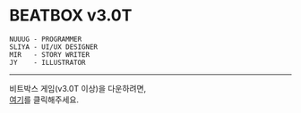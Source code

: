# BEATBOX v3.0T
```
NUUUG - PROGRAMMER
SLIYA - UI/UX DESIGNER
MIR   - STORY WRITER
JY    - ILLUSTRATOR
```
---
비트박스 게임(v3.0T 이상)을 다운하려면,<br>
<a href="https://drive.google.com/drive/folders/1LB3rimPKxH93PkFGDNlLTx2HAMrxu2eG?usp=drive_link">여기</a>를 클릭해주세요.

